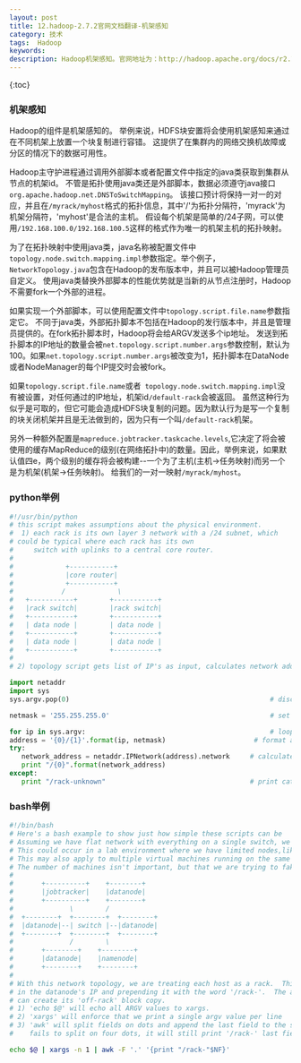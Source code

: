 ```yaml
---
layout: post
title: 12.hadoop-2.7.2官网文档翻译-机架感知
category: 技术
tags:  Hadoop
keywords: 
description: Hadoop机架感知。官网地址为：http://hadoop.apache.org/docs/r2.7.2/hadoop-project-dist/hadoop-common/RackAwareness.html
---
```


{:toc}

### 机架感知

Hadoop的组件是机架感知的。
举例来说，HDFS块安置将会使用机架感知来通过在不同机架上放置一个块复制进行容错。
这提供了在集群内的网络交换机故障或分区的情况下的数据可用性。

Hadoop主守护进程通过调用外部脚本或者配置文件中指定的java类获取到集群从节点的机架id。
不管是拓扑使用java类还是外部脚本，数据必须遵守java接口`org.apache.hadoop.net.DNSToSwitchMapping`。
该接口预计将保持一对一的对应，并且在`/myrack/myhost`格式的拓扑信息，其中'/'为拓扑分隔符，'myrack'为机架分隔符，'myhost'是合法的主机。
假设每个机架是简单的/24子网，可以使用`/192.168.100.0/192.168.100.5`这样的格式作为唯一的机架主机的拓扑映射。

为了在拓扑映射中使用java类，java名称被配置文件中`topology.node.switch.mapping.impl`参数指定。举个例子，`NetworkTopology.java`包含在Hadoop的发布版本中，并且可以被Hadoop管理员自定义。
使用java类替换外部脚本的性能优势就是当新的从节点注册时，Hadoop不需要fork一个外部的进程。

如果实现一个外部脚本，可以使用配置文件中`topology.script.file.name`参数指定它。
不同于java类，外部拓扑脚本不包括在Hadoop的发行版本中，并且是管理员提供的。在fork拓扑脚本时，Hadoop将会给ARGV发送多个ip地址。
发送到拓扑脚本的IP地址的数量会被`net.topology.script.number.args`参数控制，默认为100。如果`net.topology.script.number.args`被改变为1，拓扑脚本在DataNode或者NodeManager的每个IP提交时会被fork。

如果`topology.script.file.name`或者` topology.node.switch.mapping.impl`没有被设置，对任何通过的IP地址，机架id`/default-rack`会被返回。
虽然这种行为似乎是可取的，但它可能会造成HDFS块复制的问题。因为默认行为是写一个复制的块关闭机架并且是无法做到的，因为只有一个叫`/default-rack`机架。

另外一种额外配置是`mapreduce.jobtracker.taskcache.levels`,它决定了将会被使用的缓存MapReduce的级别(在网络拓扑中)的数量。因此，举例来说，如果默认值四e，两个级别的缓存将会被构建--一个为了主机(主机->任务映射)而另一个是为机架(机架->任务映射)。
给我们的一对一映射`/myrack/myhost`。

### python举例

```python
#!/usr/bin/python
# this script makes assumptions about the physical environment.
#  1) each rack is its own layer 3 network with a /24 subnet, which
# could be typical where each rack has its own
#     switch with uplinks to a central core router.
#
#             +-----------+
#             |core router|
#             +-----------+
#            /             \
#   +-----------+        +-----------+
#   |rack switch|        |rack switch|
#   +-----------+        +-----------+
#   | data node |        | data node |
#   +-----------+        +-----------+
#   | data node |        | data node |
#   +-----------+        +-----------+
#
# 2) topology script gets list of IP's as input, calculates network address, and prints '/network_address/ip'.

import netaddr
import sys
sys.argv.pop(0)                                                  # discard name of topology script from argv list as we just want IP addresses

netmask = '255.255.255.0'                                        # set netmask to what's being used in your environment.  The example uses a /24

for ip in sys.argv:                                              # loop over list of datanode IP's
address = '{0}/{1}'.format(ip, netmask)                      # format address string so it looks like 'ip/netmask' to make netaddr work
try:
   network_address = netaddr.IPNetwork(address).network     # calculate and print network address
   print "/{0}".format(network_address)
except:
   print "/rack-unknown"                                    # print catch-all value if unable to calculate network address
```


### bash举例

```bash
#!/bin/bash
# Here's a bash example to show just how simple these scripts can be
# Assuming we have flat network with everything on a single switch, we can fake a rack topology.
# This could occur in a lab environment where we have limited nodes,like 2-8 physical machines on a unmanaged switch.
# This may also apply to multiple virtual machines running on the same physical hardware.
# The number of machines isn't important, but that we are trying to fake a network topology when there isn't one.
#
#       +----------+    +--------+
#       |jobtracker|    |datanode|
#       +----------+    +--------+
#              \        /
#  +--------+  +--------+  +--------+
#  |datanode|--| switch |--|datanode|
#  +--------+  +--------+  +--------+
#              /        \
#       +--------+    +--------+
#       |datanode|    |namenode|
#       +--------+    +--------+
#
# With this network topology, we are treating each host as a rack.  This is being done by taking the last octet
# in the datanode's IP and prepending it with the word '/rack-'.  The advantage for doing this is so HDFS
# can create its 'off-rack' block copy.
# 1) 'echo $@' will echo all ARGV values to xargs.
# 2) 'xargs' will enforce that we print a single argv value per line
# 3) 'awk' will split fields on dots and append the last field to the string '/rack-'. If awk
#    fails to split on four dots, it will still print '/rack-' last field value

echo $@ | xargs -n 1 | awk -F '.' '{print "/rack-"$NF}'
```

